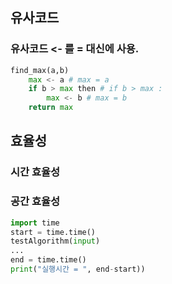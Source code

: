 ## 유사코드
### 유사코드 <- 를 = 대신에 사용.
```python 
find_max(a,b)
    max <- a # max = a
    if b > max then # if b > max :
        max <- b # max = b
    return max
```
## 효율성
### 시간 효율성
### 공간 효율성
```python 
import time
start = time.time()
testAlgorithm(input)
...
end = time.time()
print("실행시간 = ", end-start))
```

